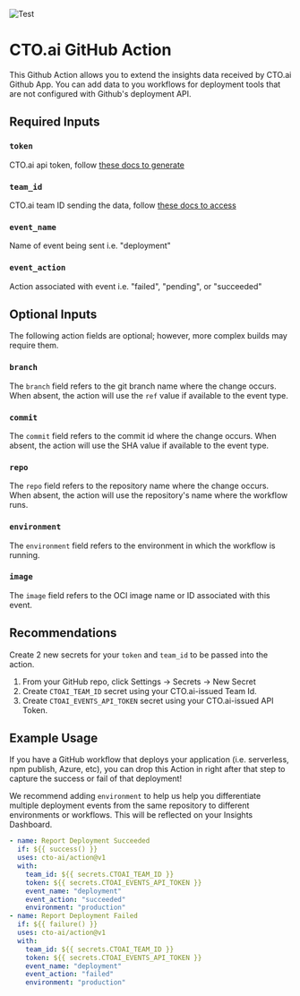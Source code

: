 ![Test](https://github.com/cto-ai/action/workflows/Test/badge.svg)

# CTO.ai GitHub Action

This Github Action allows you to extend the insights data received by CTO.ai Github App. You can add data to you workflows for deployment tools that are not configured with Github's deployment API.

## Required Inputs

### `token`

CTO.ai api token, follow [these docs to generate](https://cto.ai/docs/integrate-any-tool)

### `team_id`

CTO.ai team ID sending the data, follow [these docs to access](https://cto.ai/docs/integrate-any-tool)

### `event_name`

Name of event being sent i.e. "deployment"

### `event_action`

Action associated with event i.e. "failed", "pending", or "succeeded"

## Optional Inputs

The following action fields are optional; however, more complex builds may
require them.

### `branch`

The `branch` field refers to the git branch name where the change occurs. When
absent, the action will use the `ref` value if available to the event type.

### `commit`

The `commit` field refers to the commit id where the change occurs. When absent,
the action will use the SHA value if available to the event type.

### `repo`

The `repo` field refers to the repository name where the change occurs. When
absent, the action will use the repository's name where the workflow runs.

### `environment`

The `environment` field refers to the environment in which the workflow is running.

### `image`

The `image` field refers to the OCI image name or ID associated with this event.

## Recommendations

Create 2 new secrets for your `token` and `team_id` to be passed into the action.

1. From your GitHub repo, click Settings -> Secrets -> New Secret
2. Create `CTOAI_TEAM_ID` secret using your CTO.ai-issued Team Id.
3. Create `CTOAI_EVENTS_API_TOKEN` secret using your CTO.ai-issued API Token.

## Example Usage

If you have a GitHub workflow that deploys your application (i.e. serverless, npm publish, Azure, etc), you can drop this Action in right after that step to capture the success or fail of that deployment!

We recommend adding `environment` to help us help you differentiate multiple deployment events from the same repository to different environments or workflows. This will be reflected on your Insights Dashboard.

```yaml
- name: Report Deployment Succeeded
  if: ${{ success() }}
  uses: cto-ai/action@v1
  with:
    team_id: ${{ secrets.CTOAI_TEAM_ID }}
    token: ${{ secrets.CTOAI_EVENTS_API_TOKEN }}
    event_name: "deployment"
    event_action: "succeeded"
    environment: "production"
- name: Report Deployment Failed
  if: ${{ failure() }}
  uses: cto-ai/action@v1
  with:
    team_id: ${{ secrets.CTOAI_TEAM_ID }}
    token: ${{ secrets.CTOAI_EVENTS_API_TOKEN }}
    event_name: "deployment"
    event_action: "failed"
    environment: "production"
```
